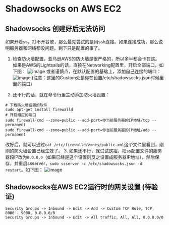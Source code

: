 # Shadowsocks on AWS EC2

## Shadowsocks 创建好后无法访问
如果开着ss，打不开谷歌，那么最先尝试的是用ssh连接。如果连接成功，那么说明服务器和网络都没问题。剩下只是配置的事了。
1. 检查防火墙配置。亚马逊AWS的防火墙是很严格的，所以多半都会卡在这。
如果是AWS的Lightsails的话，直接在Networking配置里，开启全部端口，如下图：
![image](https://user-images.githubusercontent.com/14041622/35667037-20aa38cc-0767-11e8-814e-504fae373de4.png)
或者谨慎点，在默认配置的基础上，添加自己连接的端口：
![image](https://user-images.githubusercontent.com/14041622/41410425-0b3458d4-700c-11e8-8a1c-5be75194f033.png)
(注意：这里的Custom处是你在设置/etc/shadowsocks.json时候里面的端口)

2. 还不行的话，就在命令行里主动添加防火墙设置：
```shell
# 下载防火墙设置的软件
sudo apt-get install firewalld
# 开启相应的端口
sudo firewall-cmd --zone=public --add-port=你当前服务器的IP地址/tcp --permanent
sudo firewall-cmd --zone=public --add-port=你当前服务器的IP地址/udp --permanent
```
改好后，就可以通过`cat /etc/firewalld/zones/public.xml`这个文件里看到，刚刚的防火墙设置已经生效了。
3. 如果还不行，就试试这招，把ss配置文件的服务器段IP改为`0.0.0.0`（如果已经是这个设置则反之设置成服务器IP地址），然后保存，并重启ssserver，`sudo ssserver -c /etc/shadowsocks.json -d restart`。如下图：
![image](https://user-images.githubusercontent.com/14041622/35667184-a97dc4d4-0767-11e8-9ea7-eff766e65dd8.png)


## Shadowsocks在AWS EC2运行时的网关设置 (待验证)
```
Security Groups -> Inbound -> Edit -> Add -> Custom TCP Rule, TCP, 8000 - 9000, 0.0.0.0/0
Security Groups -> Inbound -> Edit -> All traffic, All, All, 0.0.0.0/0
```
